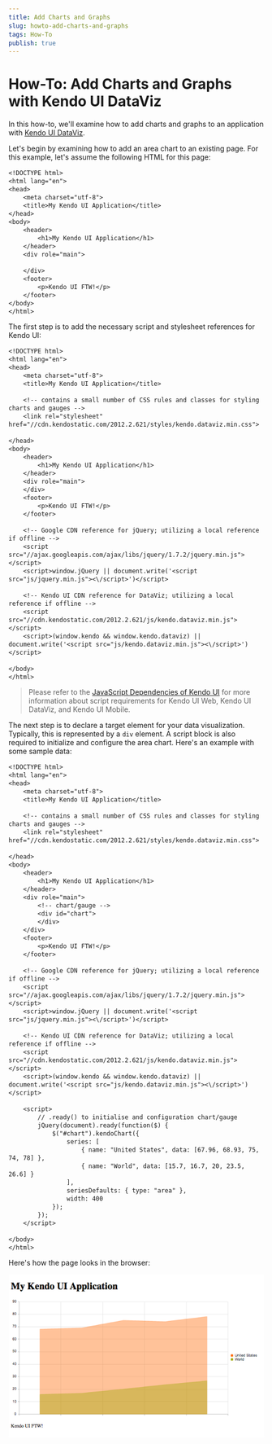 ```yaml
---
title: Add Charts and Graphs
slug: howto-add-charts-and-graphs
tags: How-To
publish: true
---
```


# How-To: Add Charts and Graphs with Kendo UI DataViz

In this how-to, we'll examine how to add charts and graphs to an application with [Kendo UI DataViz](http://kendoui.com/dataviz.aspx).

Let's begin by examining how to add an area chart to an existing page. For this example, let's assume the following HTML for this page:

	<!DOCTYPE html>
	<html lang="en">
	<head>
		<meta charset="utf-8">
		<title>My Kendo UI Application</title>
	</head>
	<body>
		<header>
			<h1>My Kendo UI Application</h1>
		</header>
		<div role="main">

		</div>
		<footer>
			<p>Kendo UI FTW!</p>
		</footer>
	</body>
	</html>

The first step is to add the necessary script and stylesheet references for Kendo UI:

	<!DOCTYPE html>
	<html lang="en">
	<head>
		<meta charset="utf-8">
		<title>My Kendo UI Application</title>

		<!-- contains a small number of CSS rules and classes for styling charts and gauges -->
		<link rel="stylesheet" href="//cdn.kendostatic.com/2012.2.621/styles/kendo.dataviz.min.css">

	</head>
	<body>
		<header>
			<h1>My Kendo UI Application</h1>
		</header>
		<div role="main">
		</div>
		<footer>
			<p>Kendo UI FTW!</p>
		</footer>

		<!-- Google CDN reference for jQuery; utilizing a local reference if offline -->
		<script src="//ajax.googleapis.com/ajax/libs/jquery/1.7.2/jquery.min.js"></script>
		<script>window.jQuery || document.write('<script src="js/jquery.min.js"><\/script>')</script>

		<!-- Kendo UI CDN reference for DataViz; utilizing a local reference if offline -->
		<script src="//cdn.kendostatic.com/2012.2.621/js/kendo.dataviz.min.js"></script>
		<script>(window.kendo && window.kendo.dataviz) || document.write('<script src="js/kendo.dataviz.min.js"><\/script>')</script>

	</body>
	</html>

> Please refer to the [JavaScript Dependencies of Kendo UI](http://docs.kendoui.com/getting-started/javascript-dependencies) for more information about script requirements for Kendo UI Web, Kendo UI DataViz, and Kendo UI Mobile.

The next step is to declare a target element for your data visualization. Typically, this is represented by a `div` element. A script block is also required to initialize and configure the area chart. Here's an example with some sample data:

	<!DOCTYPE html>
	<html lang="en">
	<head>
		<meta charset="utf-8">
		<title>My Kendo UI Application</title>

		<!-- contains a small number of CSS rules and classes for styling charts and gauges -->
		<link rel="stylesheet" href="//cdn.kendostatic.com/2012.2.621/styles/kendo.dataviz.min.css">

	</head>
	<body>
		<header>
			<h1>My Kendo UI Application</h1>
		</header>
		<div role="main">
			<!-- chart/gauge -->
			<div id="chart">
			</div>
		</div>
		<footer>
			<p>Kendo UI FTW!</p>
		</footer>

		<!-- Google CDN reference for jQuery; utilizing a local reference if offline -->
		<script src="//ajax.googleapis.com/ajax/libs/jquery/1.7.2/jquery.min.js"></script>
		<script>window.jQuery || document.write('<script src="js/jquery.min.js"><\/script>')</script>

		<!-- Kendo UI CDN reference for DataViz; utilizing a local reference if offline -->
		<script src="//cdn.kendostatic.com/2012.2.621/js/kendo.dataviz.min.js"></script>
		<script>(window.kendo && window.kendo.dataviz) || document.write('<script src="js/kendo.dataviz.min.js"><\/script>')</script>

		<script>
			// .ready() to initialise and configuration chart/gauge
			jQuery(document).ready(function($) {
				$("#chart").kendoChart({
					series: [
						{ name: "United States", data: [67.96, 68.93, 75, 74, 78] },
						{ name: "World", data: [15.7, 16.7, 20, 23.5, 26.6] }
					],
					seriesDefaults: { type: "area" },
					width: 400
				});
			});
		</script>

	</body>
	</html>

Here's how the page looks in the browser:

![Area Chart](images/area-chart-example.png)